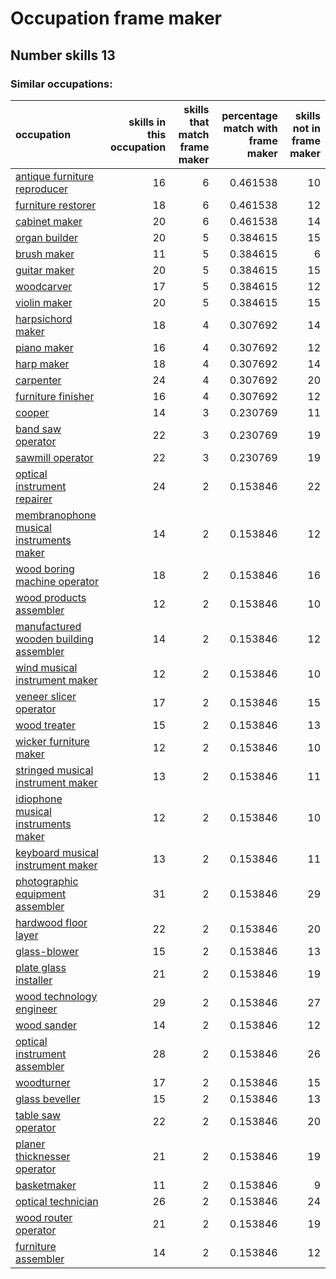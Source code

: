 # Occupation frame maker
## Number skills 13
### Similar occupations:
| occupation                                                                            |   skills in this occupation |   skills that match frame maker |   percentage match with frame maker |   skills not in frame maker |
|:--------------------------------------------------------------------------------------|----------------------------:|--------------------------------:|------------------------------------:|----------------------------:|
| [antique furniture reproducer](antique_furniture_reproducer.md)                       |                          16 |                               6 |                            0.461538 |                          10 |
| [furniture restorer](furniture_restorer.md)                                           |                          18 |                               6 |                            0.461538 |                          12 |
| [cabinet maker](cabinet_maker.md)                                                     |                          20 |                               6 |                            0.461538 |                          14 |
| [organ builder](organ_builder.md)                                                     |                          20 |                               5 |                            0.384615 |                          15 |
| [brush maker](brush_maker.md)                                                         |                          11 |                               5 |                            0.384615 |                           6 |
| [guitar maker](guitar_maker.md)                                                       |                          20 |                               5 |                            0.384615 |                          15 |
| [woodcarver](woodcarver.md)                                                           |                          17 |                               5 |                            0.384615 |                          12 |
| [violin maker](violin_maker.md)                                                       |                          20 |                               5 |                            0.384615 |                          15 |
| [harpsichord maker](harpsichord_maker.md)                                             |                          18 |                               4 |                            0.307692 |                          14 |
| [piano maker](piano_maker.md)                                                         |                          16 |                               4 |                            0.307692 |                          12 |
| [harp maker](harp_maker.md)                                                           |                          18 |                               4 |                            0.307692 |                          14 |
| [carpenter](carpenter.md)                                                             |                          24 |                               4 |                            0.307692 |                          20 |
| [furniture finisher](furniture_finisher.md)                                           |                          16 |                               4 |                            0.307692 |                          12 |
| [cooper](cooper.md)                                                                   |                          14 |                               3 |                            0.230769 |                          11 |
| [band saw operator](band_saw_operator.md)                                             |                          22 |                               3 |                            0.230769 |                          19 |
| [sawmill operator](sawmill_operator.md)                                               |                          22 |                               3 |                            0.230769 |                          19 |
| [optical instrument repairer](optical_instrument_repairer.md)                         |                          24 |                               2 |                            0.153846 |                          22 |
| [membranophone musical instruments maker](membranophone_musical_instruments_maker.md) |                          14 |                               2 |                            0.153846 |                          12 |
| [wood boring machine operator](wood_boring_machine_operator.md)                       |                          18 |                               2 |                            0.153846 |                          16 |
| [wood products assembler](wood_products_assembler.md)                                 |                          12 |                               2 |                            0.153846 |                          10 |
| [manufactured wooden building assembler](manufactured_wooden_building_assembler.md)   |                          14 |                               2 |                            0.153846 |                          12 |
| [wind musical instrument maker](wind_musical_instrument_maker.md)                     |                          12 |                               2 |                            0.153846 |                          10 |
| [veneer slicer operator](veneer_slicer_operator.md)                                   |                          17 |                               2 |                            0.153846 |                          15 |
| [wood treater](wood_treater.md)                                                       |                          15 |                               2 |                            0.153846 |                          13 |
| [wicker furniture maker](wicker_furniture_maker.md)                                   |                          12 |                               2 |                            0.153846 |                          10 |
| [stringed musical instrument maker](stringed_musical_instrument_maker.md)             |                          13 |                               2 |                            0.153846 |                          11 |
| [idiophone musical instruments maker](idiophone_musical_instruments_maker.md)         |                          12 |                               2 |                            0.153846 |                          10 |
| [keyboard musical instrument maker](keyboard_musical_instrument_maker.md)             |                          13 |                               2 |                            0.153846 |                          11 |
| [photographic equipment assembler](photographic_equipment_assembler.md)               |                          31 |                               2 |                            0.153846 |                          29 |
| [hardwood floor layer](hardwood_floor_layer.md)                                       |                          22 |                               2 |                            0.153846 |                          20 |
| [glass-blower](glass-blower.md)                                                       |                          15 |                               2 |                            0.153846 |                          13 |
| [plate glass installer](plate_glass_installer.md)                                     |                          21 |                               2 |                            0.153846 |                          19 |
| [wood technology engineer](wood_technology_engineer.md)                               |                          29 |                               2 |                            0.153846 |                          27 |
| [wood sander](wood_sander.md)                                                         |                          14 |                               2 |                            0.153846 |                          12 |
| [optical instrument assembler](optical_instrument_assembler.md)                       |                          28 |                               2 |                            0.153846 |                          26 |
| [woodturner](woodturner.md)                                                           |                          17 |                               2 |                            0.153846 |                          15 |
| [glass beveller](glass_beveller.md)                                                   |                          15 |                               2 |                            0.153846 |                          13 |
| [table saw operator](table_saw_operator.md)                                           |                          22 |                               2 |                            0.153846 |                          20 |
| [planer thicknesser operator](planer_thicknesser_operator.md)                         |                          21 |                               2 |                            0.153846 |                          19 |
| [basketmaker](basketmaker.md)                                                         |                          11 |                               2 |                            0.153846 |                           9 |
| [optical technician](optical_technician.md)                                           |                          26 |                               2 |                            0.153846 |                          24 |
| [wood router operator](wood_router_operator.md)                                       |                          21 |                               2 |                            0.153846 |                          19 |
| [furniture assembler](furniture_assembler.md)                                         |                          14 |                               2 |                            0.153846 |                          12 |
